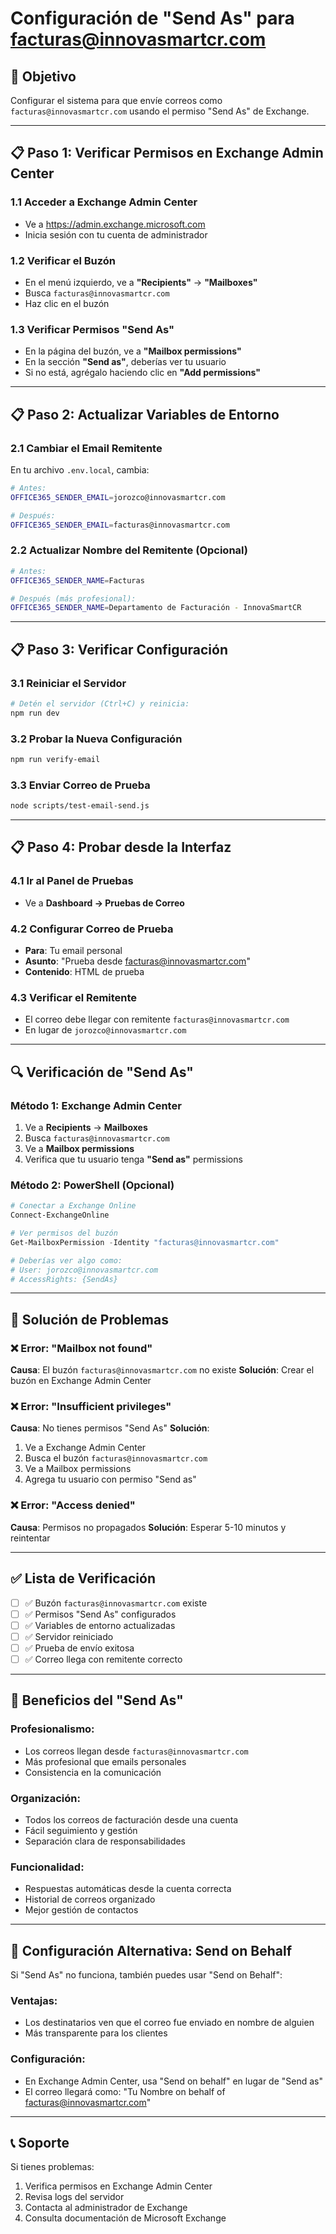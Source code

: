 # Configuración de "Send As" para facturas@innovasmartcr.com

## 🎯 Objetivo
Configurar el sistema para que envíe correos como `facturas@innovasmartcr.com` usando el permiso "Send As" de Exchange.

---

## 📋 Paso 1: Verificar Permisos en Exchange Admin Center

### 1.1 Acceder a Exchange Admin Center
- Ve a https://admin.exchange.microsoft.com
- Inicia sesión con tu cuenta de administrador

### 1.2 Verificar el Buzón
- En el menú izquierdo, ve a **"Recipients"** → **"Mailboxes"**
- Busca `facturas@innovasmartcr.com`
- Haz clic en el buzón

### 1.3 Verificar Permisos "Send As"
- En la página del buzón, ve a **"Mailbox permissions"**
- En la sección **"Send as"**, deberías ver tu usuario
- Si no está, agrégalo haciendo clic en **"Add permissions"**

---

## 📋 Paso 2: Actualizar Variables de Entorno

### 2.1 Cambiar el Email Remitente
En tu archivo `.env.local`, cambia:

```bash
# Antes:
OFFICE365_SENDER_EMAIL=jorozco@innovasmartcr.com

# Después:
OFFICE365_SENDER_EMAIL=facturas@innovasmartcr.com
```

### 2.2 Actualizar Nombre del Remitente (Opcional)
```bash
# Antes:
OFFICE365_SENDER_NAME=Facturas

# Después (más profesional):
OFFICE365_SENDER_NAME=Departamento de Facturación - InnovaSmartCR
```

---

## 📋 Paso 3: Verificar Configuración

### 3.1 Reiniciar el Servidor
```bash
# Detén el servidor (Ctrl+C) y reinicia:
npm run dev
```

### 3.2 Probar la Nueva Configuración
```bash
npm run verify-email
```

### 3.3 Enviar Correo de Prueba
```bash
node scripts/test-email-send.js
```

---

## 📋 Paso 4: Probar desde la Interfaz

### 4.1 Ir al Panel de Pruebas
- Ve a **Dashboard → Pruebas de Correo**

### 4.2 Configurar Correo de Prueba
- **Para**: Tu email personal
- **Asunto**: "Prueba desde facturas@innovasmartcr.com"
- **Contenido**: HTML de prueba

### 4.3 Verificar el Remitente
- El correo debe llegar con remitente `facturas@innovasmartcr.com`
- En lugar de `jorozco@innovasmartcr.com`

---

## 🔍 Verificación de "Send As"

### Método 1: Exchange Admin Center
1. Ve a **Recipients** → **Mailboxes**
2. Busca `facturas@innovasmartcr.com`
3. Ve a **Mailbox permissions**
4. Verifica que tu usuario tenga **"Send as"** permissions

### Método 2: PowerShell (Opcional)
```powershell
# Conectar a Exchange Online
Connect-ExchangeOnline

# Ver permisos del buzón
Get-MailboxPermission -Identity "facturas@innovasmartcr.com"

# Deberías ver algo como:
# User: jorozco@innovasmartcr.com
# AccessRights: {SendAs}
```

---

## 🚨 Solución de Problemas

### ❌ Error: "Mailbox not found"
**Causa**: El buzón `facturas@innovasmartcr.com` no existe
**Solución**: Crear el buzón en Exchange Admin Center

### ❌ Error: "Insufficient privileges"
**Causa**: No tienes permisos "Send As"
**Solución**: 
1. Ve a Exchange Admin Center
2. Busca el buzón `facturas@innovasmartcr.com`
3. Ve a Mailbox permissions
4. Agrega tu usuario con permiso "Send as"

### ❌ Error: "Access denied"
**Causa**: Permisos no propagados
**Solución**: Esperar 5-10 minutos y reintentar

---

## ✅ Lista de Verificación

- [ ] ✅ Buzón `facturas@innovasmartcr.com` existe
- [ ] ✅ Permisos "Send As" configurados
- [ ] ✅ Variables de entorno actualizadas
- [ ] ✅ Servidor reiniciado
- [ ] ✅ Prueba de envío exitosa
- [ ] ✅ Correo llega con remitente correcto

---

## 🎉 Beneficios del "Send As"

### **Profesionalismo:**
- Los correos llegan desde `facturas@innovasmartcr.com`
- Más profesional que emails personales
- Consistencia en la comunicación

### **Organización:**
- Todos los correos de facturación desde una cuenta
- Fácil seguimiento y gestión
- Separación clara de responsabilidades

### **Funcionalidad:**
- Respuestas automáticas desde la cuenta correcta
- Historial de correos organizado
- Mejor gestión de contactos

---

## 🔄 Configuración Alternativa: Send on Behalf

Si "Send As" no funciona, también puedes usar "Send on Behalf":

### Ventajas:
- Los destinatarios ven que el correo fue enviado en nombre de alguien
- Más transparente para los clientes

### Configuración:
- En Exchange Admin Center, usa "Send on behalf" en lugar de "Send as"
- El correo llegará como: "Tu Nombre on behalf of facturas@innovasmartcr.com"

---

## 📞 Soporte

Si tienes problemas:
1. Verifica permisos en Exchange Admin Center
2. Revisa logs del servidor
3. Contacta al administrador de Exchange
4. Consulta documentación de Microsoft Exchange
